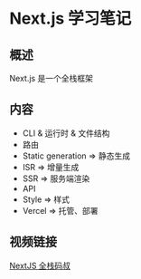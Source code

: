 # Next.js 学习笔记

## 概述

Next.js 是一个全栈框架

## 内容

- CLI & 运行时 & 文件结构
- 路由
- Static generation => 静态生成
- ISR => 增量生成
- SSR => 服务端渲染
- API
- Style => 样式
- Vercel => 托管、部署

## 视频链接

[NextJS 全栈码叔](https://b23.tv/KoPedJ9)
